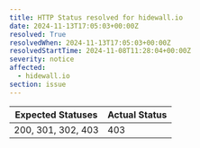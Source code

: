 ```yaml
---
title: HTTP Status resolved for hidewall.io
date: 2024-11-13T17:05:03+00:00Z
resolved: True
resolvedWhen: 2024-11-13T17:05:03+00:00Z
resolvedStartTime: 2024-11-08T11:28:04+00:00Z
severity: notice
affected:
  - hidewall.io
section: issue
---
```


| Expected Statuses | Actual Status  |
|-------------------|----------------|
| 200, 301, 302, 403 | 403 |
